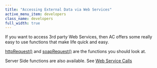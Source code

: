 ```yaml
---
title: "Accessing External Data via Web Services"
active_menu_item: developers
class_name: developers
full_width: true
---
```



If you want to access 3rd party Web Services, then AC offers some really easy to use functions that make life quick and easy.

[httpRequest()](../../../scripting-apis/client-api/soap-restful-ajax-calls/httprequest) and [soapRequest()](../../../scripting-apis/client-api/soap-restful-ajax-calls/soaprequest) are the functions you should look at.

Server Side functions are also available. See [Web Service Calls](../../../scripting-apis/server-side-api/ssj-object/web-service-calls/)


